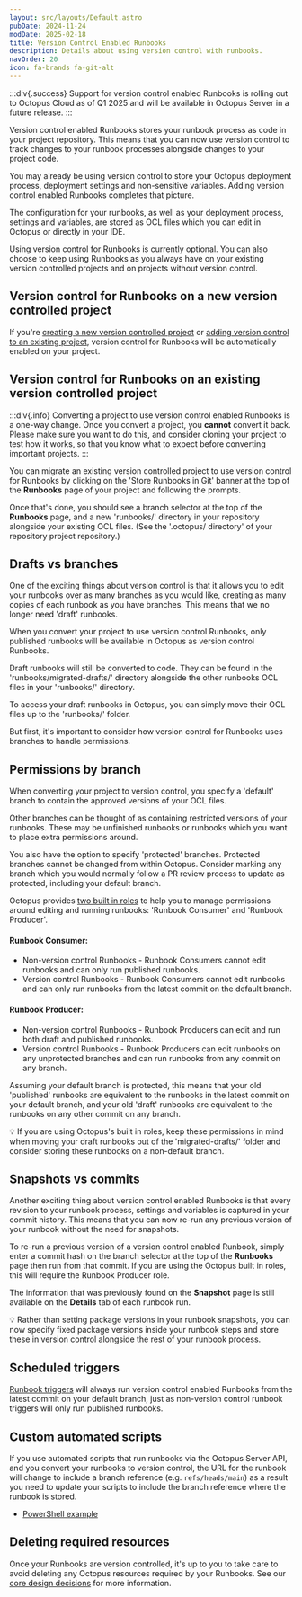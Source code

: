```yaml
---
layout: src/layouts/Default.astro
pubDate: 2024-11-24
modDate: 2025-02-18
title: Version Control Enabled Runbooks
description: Details about using version control with runbooks.
navOrder: 20
icon: fa-brands fa-git-alt
---
```


:::div{.success}
Support for version control enabled Runbooks is rolling out to Octopus Cloud as of Q1 2025 and will be available in Octopus Server in a future release.
:::

Version control enabled Runbooks stores your runbook process as code in your project repository. This means that you can now use version control to track changes to your runbook processes alongside changes to your project code.

You may already be using version control to store your Octopus deployment process, deployment settings and non-sensitive variables. Adding version control enabled Runbooks completes that picture. 

The configuration for your runbooks, as well as your deployment process, settings and variables, are stored as OCL files which you can edit in Octopus or directly in your IDE. 

Using version control for Runbooks is currently optional. You can also choose to keep using Runbooks as you always have on your existing version controlled projects and on projects without version control.

## Version control for Runbooks on a new version controlled project

If you're [creating a new version controlled project](/docs/projects/version-control/converting#creating-a-new-version-controlled-project) or [adding version control to an existing project](/docs/projects/version-control/converting#configuring-an-existing-project-to-use-git), version control for Runbooks will be automatically enabled on your project. 

## Version control for Runbooks on an existing version controlled project 

:::div{.info}
Converting a project to use version control enabled Runbooks is a one-way change. Once you convert a project, you **cannot** convert it back. Please make sure you want to do this, and consider cloning your project to test how it works, so that you know what to expect before converting important projects.
:::

You can migrate an existing version controlled project to use version control for Runbooks by clicking on the 'Store Runbooks in Git' banner at the top of the **Runbooks** page of your project and following the prompts.

Once that's done, you should see a branch selector at the top of the **Runbooks** page, and a new 'runbooks/' directory in your repository alongside your existing OCL files. (See the '.octopus/ directory' of your repository project repository.) 

## Drafts vs branches

One of the exciting things about version control is that it allows you to edit your runbooks over as many branches as you would like, creating as many copies of each runbook as you have branches. This means that we no longer need 'draft' runbooks. 

When you convert your project to use version control Runbooks, only published runbooks will be available in Octopus as version control Runbooks. 

Draft runbooks will still be converted to code. They can be found in the 'runbooks/migrated-drafts/' directory alongside the other runbooks OCL files in your 'runbooks/' directory. 

To access your draft runbooks in Octopus, you can simply move their OCL files up to the 'runbooks/' folder. 

But first, it's important to consider how version control for Runbooks uses branches to handle permissions. 

## Permissions by branch

When converting your project to version control, you specify a 'default' branch to contain the approved versions of your OCL files. 

Other branches can be thought of as containing restricted versions of your runbooks. These may be unfinished runbooks or runbooks which you want to place extra permissions around.

You also have the option to specify 'protected' branches. Protected branches cannot be changed from within Octopus. Consider marking any branch which you would normally follow a PR review process to update as protected, including your default branch. 

Octopus provides [two built in roles](/docs/runbooks/runbook-permissions) to help you to manage permissions around editing and running runbooks: 'Runbook Consumer' and 'Runbook Producer'. 

#### Runbook Consumer:
- Non-version control Runbooks - Runbook Consumers cannot edit runbooks and can only run published runbooks. 
- Version control Runbooks - Runbook Consumers cannot edit runbooks and can only run runbooks from the latest commit on the default branch. 

#### Runbook Producer:
- Non-version control Runbooks - Runbook Producers can edit and run both draft and published runbooks.
- Version control Runbooks - Runbook Producers can edit runbooks on any unprotected branches and can run runbooks from any commit on any branch. 

Assuming your default branch is protected, this means that your old 'published' runbooks are equivalent to the runbooks in the latest commit on your default branch, and your old 'draft' runbooks are equivalent to the runbooks on any other commit on any branch. 

💡 If you are using Octopus's built in roles, keep these permissions in mind when moving your draft runbooks out of the 'migrated-drafts/' folder and consider storing these runbooks on a non-default branch.

## Snapshots vs commits

Another exciting thing about version control enabled Runbooks is that every revision to your runbook process, settings and variables is captured in your commit history. This means that you can now re-run any previous version of your runbook without the need for snapshots.

To re-run a previous version of a version control enabled Runbook, simply enter a commit hash on the branch selector at the top of the **Runbooks** page then run from that commit. If you are using the Octopus built in roles, this will require the Runbook Producer role.

The information that was previously found on the **Snapshot** page is still available on the **Details** tab of each runbook run. 

💡 Rather than setting package versions in your runbook snapshots, you can now specify fixed package versions inside your runbook steps and store these in version control alongside the rest of your runbook process. 

## Scheduled triggers

[Runbook triggers](/docs/runbooks/scheduled-runbook-trigger) will always run version control enabled Runbooks from the latest commit on your default branch, just as non-version control runbook triggers will only run published runbooks.

## Custom automated scripts

If you use automated scripts that run runbooks via the Octopus Server API, and you convert your runbooks to version control, the URL for the runbook will change to include a branch reference (e.g. `refs/heads/main`) as a result you need to update your scripts to include the branch reference where the runbook is stored. 

- [PowerShell example](https://github.com/OctopusDeploy/OctopusDeploy-Api/blob/master/REST/PowerShell/Runbooks/RunConfigAsCodeRunbook.ps1)

## Deleting required resources

Once your Runbooks are version controlled, it's up to you to take care to avoid deleting any Octopus resources required by your Runbooks. See our [core design decisions](/docs/projects/version-control/unsupported-version-control-scenarios#core-design-decision) for more information. 



